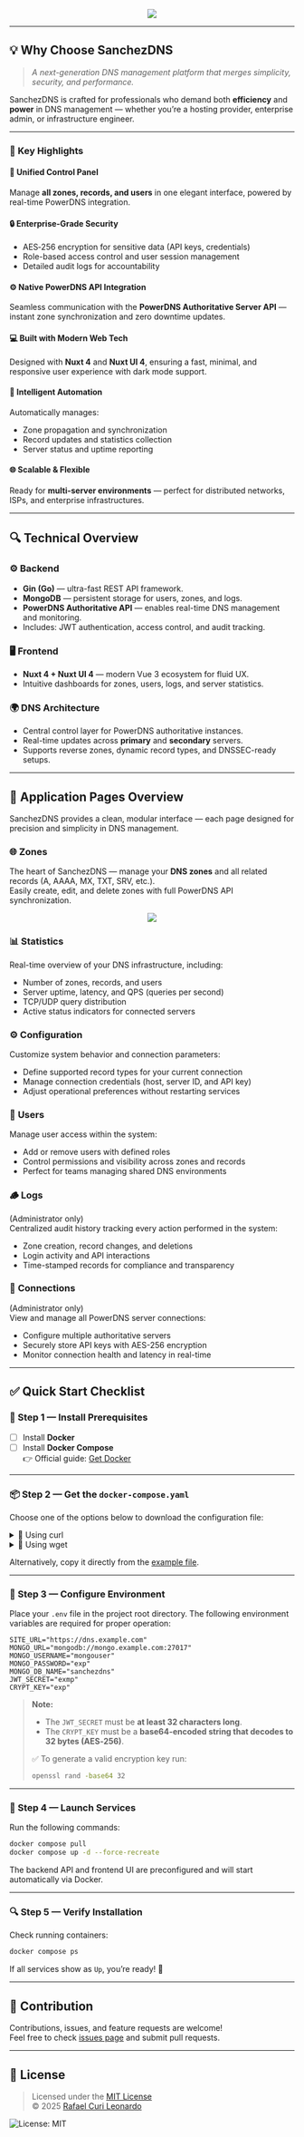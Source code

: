 <p align="center">
  <img src="https://capsule-render.vercel.app/api?type=venom&height=300&color=2FC851&text=SanchezDNS&section=header&fontColor=ffffff"/>
</p>

---

## 💡 Why Choose SanchezDNS

> *A next-generation DNS management platform that merges simplicity, security, and performance.*

SanchezDNS is crafted for professionals who demand both **efficiency** and **power** in DNS management — whether you’re a hosting provider, enterprise admin, or infrastructure engineer.

---

### 🚀 Key Highlights

#### 🧭 Unified Control Panel
Manage **all zones, records, and users** in one elegant interface, powered by real-time PowerDNS integration.

#### 🔒 Enterprise-Grade Security
- AES‑256 encryption for sensitive data (API keys, credentials)
- Role-based access control and user session management  
- Detailed audit logs for accountability

#### ⚙️ Native PowerDNS API Integration
Seamless communication with the **PowerDNS Authoritative Server API** — instant zone synchronization and zero downtime updates.

#### 💻 Built with Modern Web Tech
Designed with **Nuxt 4** and **Nuxt UI 4**, ensuring a fast, minimal, and responsive user experience with dark mode support.

#### 🤖 Intelligent Automation
Automatically manages:
- Zone propagation and synchronization  
- Record updates and statistics collection  
- Server status and uptime reporting  

#### 🌐 Scalable & Flexible
Ready for **multi-server environments** — perfect for distributed networks, ISPs, and enterprise infrastructures.

---

## 🔍 Technical Overview

### ⚙️ Backend
- **Gin (Go)** — ultra-fast REST API framework.
- **MongoDB** — persistent storage for users, zones, and logs.
- **PowerDNS Authoritative API** — enables real-time DNS management and monitoring.
- Includes: JWT authentication, access control, and audit tracking.

### 🖥️ Frontend
- **Nuxt 4 + Nuxt UI 4** — modern Vue 3 ecosystem for fluid UX.
- Intuitive dashboards for zones, users, logs, and server statistics.

### 🌍 DNS Architecture
- Central control layer for PowerDNS authoritative instances.
- Real-time updates across **primary** and **secondary** servers.
- Supports reverse zones, dynamic record types, and DNSSEC-ready setups.

---

## 🧭 Application Pages Overview

SanchezDNS provides a clean, modular interface — each page designed for precision and simplicity in DNS management.

### 🌐 **Zones**
The heart of SanchezDNS — manage your **DNS zones** and all related records (A, AAAA, MX, TXT, SRV, etc.).  
Easily create, edit, and delete zones with full PowerDNS API synchronization.

<p align="center">
  <img src="https://github.com/rafinhacuri/SanchezDNS/blob/main/public/system.png"/>
</p>

### 📊 **Statistics**
Real-time overview of your DNS infrastructure, including:
- Number of zones, records, and users
- Server uptime, latency, and QPS (queries per second)
- TCP/UDP query distribution
- Active status indicators for connected servers

### ⚙️ **Configuration**
Customize system behavior and connection parameters:
- Define supported record types for your current connection
- Manage connection credentials (host, server ID, and API key)
- Adjust operational preferences without restarting services

### 👥 **Users**
Manage user access within the system:
- Add or remove users with defined roles
- Control permissions and visibility across zones and records
- Perfect for teams managing shared DNS environments

### 🪵 **Logs**
(Administrator only)  
Centralized audit history tracking every action performed in the system:
- Zone creation, record changes, and deletions
- Login activity and API interactions
- Time-stamped records for compliance and transparency

### 🔗 **Connections**
(Administrator only)  
View and manage all PowerDNS server connections:
- Configure multiple authoritative servers
- Securely store API keys with AES-256 encryption
- Monitor connection health and latency in real-time

---

## ✅ Quick Start Checklist

### 🔧 Step 1 — Install Prerequisites
- [ ] Install **Docker**  
- [ ] Install **Docker Compose**  
👉 Official guide: [Get Docker](https://docs.docker.com/get-started/get-docker/)

---

### 📦 Step 2 — Get the `docker-compose.yaml`
Choose one of the options below to download the configuration file:

<details>
<summary>🔽 Using curl</summary>

```bash
curl -L -o docker-compose.yaml https://raw.githubusercontent.com/rafinhacuri/sanchezdns/main/docker-compose.yaml
```
</details>

<details>
<summary>🔽 Using wget</summary>

```bash
wget -O docker-compose.yaml https://raw.githubusercontent.com/rafinhacuri/sanchezdns/main/docker-compose.yaml
```
</details>

Alternatively, copy it directly from the [example file](https://github.com/rafinhacuri/sanchezdns/blob/main/docker-compose.yaml).

---

### 📝 Step 3 — Configure Environment
Place your `.env` file in the project root directory. The following environment variables are required for proper operation:

```
SITE_URL="https://dns.example.com"
MONGO_URL="mongodb://mongo.example.com:27017"
MONGO_USERNAME="mongouser"
MONGO_PASSWORD="exp"
MONGO_DB_NAME="sanchezdns"
JWT_SECRET="exmp"
CRYPT_KEY="exp"
```

> **Note:**  
> - The `JWT_SECRET` must be **at least 32 characters long**.  
> - The `CRYPT_KEY` must be a **base64-encoded string that decodes to 32 bytes (AES‑256)**.  
>   
> ✅ To generate a valid encryption key run:
> 
> ```bash
> openssl rand -base64 32
> ```

---

### 🚀 Step 4 — Launch Services
Run the following commands:

```bash
docker compose pull
docker compose up -d --force-recreate
```

The backend API and frontend UI are preconfigured and will start automatically via Docker.

---

### 🔍 Step 5 — Verify Installation
Check running containers:

```bash
docker compose ps
```

If all services show as `Up`, you’re ready! 🎉

---

## 🤝 Contribution

Contributions, issues, and feature requests are welcome!  
Feel free to check [issues page](https://github.com/rafinhacuri/sanchezdns/issues) and submit pull requests.

---

## 📜 License

> Licensed under the [MIT License](https://github.com/rafinhacuri/sanchezdns/blob/main/LICENSE)  
> © 2025 [Rafael Curi Leonardo](https://github.com/rafinhacuri)  

![License: MIT](https://img.shields.io/badge/License-MIT-yellow.svg)